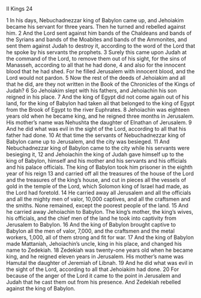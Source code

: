 II Kings 24

1	In his days, Nebuchadnezzar king of Babylon came up, and Jehoiakim became his servant for three years. Then he turned and rebelled against him.
2	And the Lord sent against him bands of the Chaldeans and bands of the Syrians and bands of the Moabites and bands of the Ammonites, and sent them against Judah to destroy it, according to the word of the Lord that he spoke by his servants the prophets.
3	Surely this came upon Judah at the command of the Lord, to remove them out of his sight, for the sins of Manasseh, according to all that he had done,
4	and also for the innocent blood that he had shed. For he filled Jerusalem with innocent blood, and the Lord would not pardon.
5	Now the rest of the deeds of Jehoiakim and all that he did, are they not written in the Book of the Chronicles of the Kings of Judah?
6	So Jehoiakim slept with his fathers, and Jehoiachin his son reigned in his place.
7	And the king of Egypt did not come again out of his land, for the king of Babylon had taken all that belonged to the king of Egypt from the Brook of Egypt to the river Euphrates.
8	Jehoiachin was eighteen years old when he became king, and he reigned three months in Jerusalem. His mother’s name was Nehushta the daughter of Elnathan of Jerusalem.
9	And he did what was evil in the sight of the Lord, according to all that his father had done.
10	At that time the servants of Nebuchadnezzar king of Babylon came up to Jerusalem, and the city was besieged.
11	And Nebuchadnezzar king of Babylon came to the city while his servants were besieging it,
12	and Jehoiachin the king of Judah gave himself up to the king of Babylon, himself and his mother and his servants and his officials and his palace officials. The king of Babylon took him prisoner in the eighth year of his reign
13	and carried off all the treasures of the house of the Lord and the treasures of the king’s house, and cut in pieces all the vessels of gold in the temple of the Lord, which Solomon king of Israel had made, as the Lord had foretold.
14	He carried away all Jerusalem and all the officials and all the mighty men of valor, 10,000 captives, and all the craftsmen and the smiths. None remained, except the poorest people of the land.
15	And he carried away Jehoiachin to Babylon. The king’s mother, the king’s wives, his officials, and the chief men of the land he took into captivity from Jerusalem to Babylon.
16	And the king of Babylon brought captive to Babylon all the men of valor, 7,000, and the craftsmen and the metal workers, 1,000, all of them strong and fit for war.
17	And the king of Babylon made Mattaniah, Jehoiachin’s uncle, king in his place, and changed his name to Zedekiah.
18	Zedekiah was twenty-one years old when he became king, and he reigned eleven years in Jerusalem. His mother’s name was Hamutal the daughter of Jeremiah of Libnah.
19	And he did what was evil in the sight of the Lord, according to all that Jehoiakim had done.
20	For because of the anger of the Lord it came to the point in Jerusalem and Judah that he cast them out from his presence. And Zedekiah rebelled against the king of Babylon.

